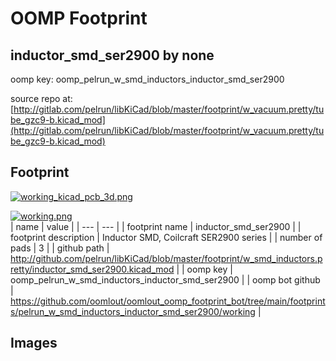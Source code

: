 # OOMP Footprint  
## inductor_smd_ser2900  by none  
  
oomp key: oomp_pelrun_w_smd_inductors_inductor_smd_ser2900  
  
source repo at: [http://gitlab.com/pelrun/libKiCad/blob/master/footprint/w_vacuum.pretty/tube_gzc9-b.kicad_mod](http://gitlab.com/pelrun/libKiCad/blob/master/footprint/w_vacuum.pretty/tube_gzc9-b.kicad_mod)  
## Footprint  
  
[![working_kicad_pcb_3d.png](working_kicad_pcb_3d_600.png)](working_kicad_pcb_3d.png)  
  
[![working.png](working_600.png)](working.png)  
| name | value | 
| --- | --- | 
| footprint name | inductor_smd_ser2900 | 
| footprint description | Inductor SMD, Coilcraft SER2900 series | 
| number of pads | 3 | 
| github path | http://github.com/pelrun/libKiCad/blob/master/footprint/w_smd_inductors.pretty/inductor_smd_ser2900.kicad_mod | 
| oomp key | oomp_pelrun_w_smd_inductors_inductor_smd_ser2900 | 
| oomp bot github | https://github.com/oomlout/oomlout_oomp_footprint_bot/tree/main/footprints/pelrun_w_smd_inductors_inductor_smd_ser2900/working | 
## Images  
